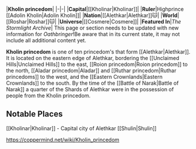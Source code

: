 |**Kholin princedom**|
|-|-|
|**Capital**|[[Kholinar\|Kholinar]]|
|**Ruler**|Highprince [[Adolin Kholin\|Adolin Kholin]]|
|**Nation**|[[Alethkar\|Alethkar]]🐱︎|
|**World**|[[Roshar\|Roshar]]🐱︎|
|**Universe**|[[Cosmere\|Cosmere]]|
|**Featured In**|*The Stormlight Archive*|
This page or section needs to be updated with new information for *Oathbringer*!Be aware that in its current state, it may not include all additional content yet.

**Kholin princedom** is one of ten princedom's that form [[Alethkar\|Alethkar]].
It is located on the eastern edge of Alethkar, bordering the [[Unclaimed Hills\|Unclaimed Hills]] to the east, [[Roion princedom\|Roion princedom]] to the north, [[Aladar princedom\|Aladar]] and [[Ruthar princedom\|Ruthar princedoms]] to the west, and the [[Eastern Crownlands\|Eastern Crownlands]] to the south.
By the time of the [[Battle of Narak\|Battle of Narak]] a quarter of the Shards of Alethkar were in the possession of people from the Kholin princedom.

## Notable Places
[[Kholinar\|Kholinar]] - Capital city of Alethkar
[[Shulin\|Shulin]]


https://coppermind.net/wiki/Kholin_princedom